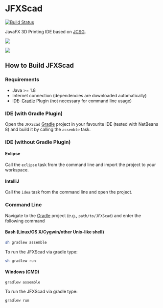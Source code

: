 JFXScad
==========

[![Build Status](https://travis-ci.org/miho/JFXScad.svg?branch=master)](https://travis-ci.org/miho/JFXScad)

JavaFX 3D Printing IDE based on [JCSG](https://github.com/miho/JCSG).

![](/resources/img/screenshot-02.png)

![](/resources/img/screenshot-03.png)

## How to Build JFXScad

### Requirements

- Java >= 1.8
- Internet connection (dependencies are downloaded automatically)
- IDE: [Gradle](http://www.gradle.org/) Plugin (not necessary for command line usage)

### IDE (with Gradle Plugin)

Open the `JFXScad` [Gradle](http://www.gradle.org/) project in your favourite IDE (tested with NetBeans 8) and build it
by calling the `assemble` task.

### IDE (without Gradle Plugin)

#### Eclipse

Call the `eclipse` task from the command line and import the project to your workspace.

#### IntelliJ

Call the `idea` task from the command line and open the project.

### Command Line

Navigate to the [Gradle](http://www.gradle.org/) project (e.g., `path/to/JFXScad`) and enter the following command

#### Bash (Linux/OS X/Cygwin/other Unix-like shell)

```sh
sh gradlew assemble
```

To run the JFXScad via gradle type:

```sh
sh gradlew run
```
    
#### Windows (CMD)

```batch
gradlew assemble
```

To run the JFXScad via gradle type:

```batch
gradlew run
```
